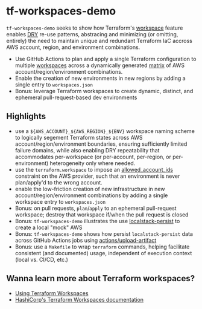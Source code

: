 # tf-workspaces-demo

`tf-workspaces-demo` seeks to show how Terraform's [workspace](https://developer.hashicorp.com/terraform/language/state/workspaces) feature enables [DRY](https://en.wikipedia.org/wiki/Don%27t_repeat_yourself) re-use patterns, abstracing and minimizing (or omitting, entirely) the need to maintain unique and redundant Terraform IaC accross AWS account, region, and environment combinations.

* Use GitHub Actions to plan and apply a single Terraform configuration to multiple [workspaces](https://developer.hashicorp.com/terraform/language/state/workspaces) across a dynamically generated [matrix](https://docs.github.com/en/actions/using-jobs/using-a-matrix-for-your-jobs) of AWS account/region/environment combinations.
* Enable the creation of new environments in new regions by adding a single entry to `workspaces.json`
* Bonus: leverage Terraform workspaces to create dynamic, distinct, and ephemeral
  pull-request-based dev environments

## Highlights

* use a `${AWS_ACCOUNT}_${AWS_REGION}_${ENV}` workspace naming scheme to
  logically segement Terraform states across AWS account/region/environment
  boundaries, ensuring sufficiently limited failure domains, while also enabling
  DRY repeatability that accommodates per-workspace (or per-account, per-region,
  or per-environment) heterogeneity only where needed.
* use the `terraform.workspace` to impose an [allowed_account_ids](https://registry.terraform.io/providers/hashicorp/aws/latest/docs#allowed_account_ids) constraint on the AWS provider, such that an environment is never plan/apply'd to the wrong account.
* enable the low-friction creation of new infrastructure in new account/region/environment combinations by adding a single workspace entry to `workspaces.json`
* Bonus: on pull requests, `plan`/`apply` to an ephemeral pull-request workspace;
  destroy that workspace if/when the pull request is closed
* Bonus: `tf-workspaces-demo` illustrates the use [localstack-persist](https://hub.docker.com/r/gresau/localstack-persist) to create a local "mock" AWS
* Bonus: `tf-workspaces-demo` shows how persist `localstack-persist` data across GitHub Actions jobs using [actions/upload-artifact](https://github.com/actions/upload-artifact)
* Bonus: use a `Makefile` to wrap `terraform` commands, helping facilitate consistent (and documented) usage, independent of execution context (local vs. CI/CD, etc.)

## Wanna learn more about Terraform workspaces?

* [Using Terraform Workspaces](https://mikeball.info/blog/using-terraform-workspaces/)
* [HashiCorp's Terraform Workspaces documentation](https://developer.hashicorp.com/terraform/language/state/workspaces)
